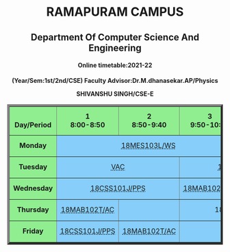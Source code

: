 <!DOCTYPE html>
<html lang="en">

<head>
    <meta charset="UTF-8">
    <meta http-equiv="X-UA-Compatible" content="IE=edge">
    <meta name="viewport" content="width=device-width, initial-scale=1.0">
    <title>Timetable</title>
</head>

<body align="center">
    <h1>RAMAPURAM CAMPUS</h1>
    <h2>Department Of Computer Science And Engineering</h2>
    <h4>Online timetable:2021-22</h4>
    <p><b>(Year/Sem:1st/2nd/CSE) Faculty Advisor:Dr.M.dhanasekar.AP/Physics</b></p>
    <p><strong>SHIVANSHU SINGH/CSE-E</strong></p>
    <table bgcolor="lightskyblue" border="5" cellspacing="0" align="center">
        <!--<caption>Timetable</caption>-->
        <tr bgcolor="lightgreen">
            <td align="center" height="50" width="100"><br>
                <b>Day/Period</b><br>
            </td>
            <td align="center" height="50" width="100">
                <b>1<br>8:00-8:50</b>
            </td>
            <td align="center" height="50" width="100">
                <b>2<br>8:50-9:40</b>
            </td>
            <td align="center" height="50" width="100">
                <b>3<br>9:50-10:40</b>
            </td>
            <td align="center" height="50" width="100">
                <b>4<br> 10:40-11:30</b>
            </td>
            <td align="center" height="50" width="100">
                <b> <br> 11:30-12:20</b>
            </td>
            <td align="center" height="50" width="100">
                <b>5<br>12:20-1:10</b>
            </td>
            <td align="center" height="50" width="100">
                <b>6<br>1:10-2:00</b>
            </td>
            <td align="center" height="50" width="100">
                <b>7<br>2:00-2:50</b>
            </td>
            <td align="center" height="50" width="100">
                <b>8<br>2:50-3:40</b>
            </td>
        </tr>
        <tr>
            <td align="center" height="50" bgcolor="lightgreen">
                <b>Monday</b>
            </td>
            <td align="center" height="50" colspan="3"> <abbr title="(Mr.G.Manikandan)		"> 18MES103L/WS </abbr>
            </td>
            <td align="center" height="50"> <abbr title="(Dr.K.S.Yoganand)">18CYB101J/CHEM</abbr>
            </td>
            <td rowspan="5" align="center" height="50">
                <h2>L<br>U<br>N<br>C<br>H </h2>
            </td>
            <td align="center" height="50"> <abbr title="(Ms.S.Vanishree)"> 18MAB102T/AC </abbr>
            </td>
            <td align="center" height="50"> <abbr title="(Dr.K.Nagamani)"> 18LEM102J/VE </abbr>
            </td>
            <td align="center" height="50" colspan="2"> <abbr title="(Dr.K.S.Yoganand)">18CYB101J/CHEM </abbr> </td>
        </tr>
        <tr>
            <td align="center" height="50" bgcolor="lightgreen">
                <b>Tuesday</b>
            </td>
            <td align="center" height="50" colspan="2"> <abbr title="(SAI Faculty)">VAC </abbr>
            </td>
            <td align="center" height="50" colspan="2"> <abbr title="(Mr.G.Manikandan)"> 18MES103L/WS </abbr></td>
            <td align="center" height="50" colspan="2"> <abbr title="(Ms.Shanthini)">18PDH101T/APTI</abbr></td>
            <td align="center" height="50"> <abbr title="(Dr.K.S.Yoganand)">18CYB101J/CHEM</abbr></td>
            <td align="center" height="50"> <abbr title="(Dr.K.S.Yoganand)">18CYB101J/CHEM</abbr></td>
        </tr>
        <tr>
            <td align="center" height="50" bgcolor="lightgreen">
                <b>Wednesday</b>
            </td>
            <td align="center" colspan="2" height="50"> <abbr
                    title="(Dr.J Faritha Banu /Mr.Sadhasivam)">18CSS101J/PPS</abbr></td>
            <td align="center" height="50"> <abbr title="(Ms.S.Vanishree)">18MAB102T/AC</abbr> </td>
            <td align="center" height="50"> <abbr title="(Dr.K.S.Yoganand)">18CYB101J/CHEM</abbr></td>
            <td align="center" colspan="2" height="50">18LEH10XJ/LANG
            </td>
            <td align="center" height="50"> <abbr title="(Dr.J Faritha Banu /Mr.Sadhasivam)"> 18CSS101J/PPS </abbr></td>
            <td align="center" height="50"></td>
        </tr>
        <tr>
            <td align="center" height="50" bgcolor="lightgreen">
                <b>Thursday</b>
            </td>
            <td align="center" height="50"> <abbr title="(Ms.S.Vanishree)">18MAB102T/AC</abbr> </td>
            <td align="center" height="50"></td>
            <td align="center" height="50" colspan="2">18LEH10XJ/LANG
            </td>
            <td align="center" height="50"> <abbr title="(Dr.J Faritha Banu/Mr.Sadhasivam)">18CSS101J/PPS</abbr>
            </td>
            <td align="center" height="50"></td>
            <td align="center" colspan="2" height="50"> <abbr title="(Dr.Balasubramaniam)">18GNM104L/NSO</abbr>
            </td>
        </tr>
        <tr>
            <td align="center" height="50" bgcolor="lightgreen">
                <b>Friday</b>
            </td>
            <td align="center" height="50"> <abbr title="(Dr.J Faritha Banu/Mr.Sadhasivam)">18CSS101J/PPS</abbr>
            </td>
            <td align="center" height="50"> <abbr title="(Ms.S.Vanishree)">18MAB102T/AC</abbr> </td>
            <td align="center" height="50"></td>
            <td align="center" height="50"> <abbr title="Dr.K.Nagamani">18LEM102J/VE</abbr> 
            </td>
            <td align="center" height="50" colspan="2"> <abbr title="(Dr.J Faritha Banu/Mr.Sadhasivam)">18CSS101J/PPS</abbr></td>
            <td align="center" height="50"></td>
            <td align="center" height="50"></td>
        </tr>
    </table>
</body>

</html>
